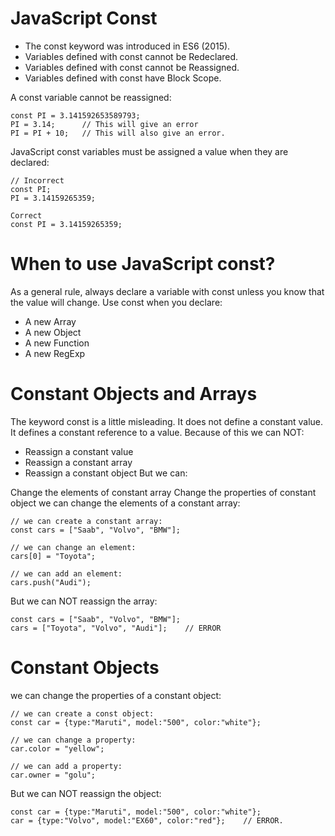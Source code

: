 # JavaScript Const
* The const keyword was introduced in ES6 (2015).
* Variables defined with const cannot be Redeclared.
* Variables defined with const cannot be Reassigned.
* Variables defined with const have Block Scope.

A const variable cannot be reassigned:

    const PI = 3.141592653589793;
    PI = 3.14;      // This will give an error
    PI = PI + 10;   // This will also give an error.
    
JavaScript const variables must be assigned a value when they are declared:

    // Incorrect
    const PI;
    PI = 3.14159265359;
    
    Correct
    const PI = 3.14159265359;
    
# When to use JavaScript const?
As a general rule, always declare a variable with const unless you know that the value will change.
Use const when you declare:
* A new Array
* A new Object
* A new Function
* A new RegExp

# Constant Objects and Arrays
The keyword const is a little misleading.
It does not define a constant value. It defines a constant reference to a value.
Because of this we can NOT:

* Reassign a constant value
* Reassign a constant array
* Reassign a constant object
But we can:

Change the elements of constant array
Change the properties of constant object
we can change the elements of a constant array:

    // we can create a constant array:
    const cars = ["Saab", "Volvo", "BMW"];

    // we can change an element:
    cars[0] = "Toyota";

    // we can add an element:
    cars.push("Audi");
But we can NOT reassign the array:

    const cars = ["Saab", "Volvo", "BMW"];
    cars = ["Toyota", "Volvo", "Audi"];    // ERROR
    
# Constant Objects
we can change the properties of a constant object:

    // we can create a const object:
    const car = {type:"Maruti", model:"500", color:"white"};

    // we can change a property:
    car.color = "yellow";

    // we can add a property:
    car.owner = "golu";
    
But we can NOT reassign the object:

    const car = {type:"Maruti", model:"500", color:"white"};
    car = {type:"Volvo", model:"EX60", color:"red"};    // ERROR.
